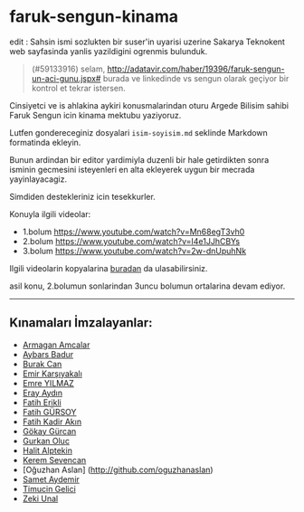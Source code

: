 # faruk-sengun-kinama
edit : Sahsin ismi sozlukten bir suser'in uyarisi uzerine Sakarya Teknokent web sayfasinda yanlis yazildigini ogrenmis bulunduk.


> (#59133916) selam, http://adatavir.com/haber/19396/faruk-sengun-un-aci-gunu.jspx# burada ve linkedinde vs sengun olarak geçiyor bir kontrol et tekrar istersen.


Cinsiyetci ve is ahlakina aykiri konusmalarindan oturu Argede Bilisim sahibi Faruk Sengun icin kinama mektubu yaziyoruz.

Lutfen gondereceginiz dosyalari `isim-soyisim.md` seklinde Markdown formatinda ekleyin.

Bunun ardindan bir editor yardimiyla duzenli bir hale getirdikten sonra isminin gecmesini isteyenleri en alta ekleyerek uygun bir mecrada yayinlayacagiz.

Simdiden destekleriniz icin tesekkurler.


Konuyla ilgili videolar:
- 1.bolum https://www.youtube.com/watch?v=Mn68egT3vh0
- 2.bolum https://www.youtube.com/watch?v=I4e1JJhCBYs
- 3.bolum https://www.youtube.com/watch?v=2w-dnUpuhNk

Ilgili videolarin kopyalarina [buradan](https://drive.google.com/a/leventyalcin.com/folderview?id=0BxLKFjSyiyCIakFxX2JkSVI0Zmc&usp=sharing) da ulasabilirsiniz.


asil konu, 2.bolumun sonlarindan 3uncu bolumun ortalarina devam ediyor.

---

## Kınamaları İmzalayanlar:
- [Armagan Amcalar](http://github.com/dashersw)
- [Aybars Badur](http://github.com/ybrs)
- [Burak Can](http://github.com/burakcan)
- [Emir Karşıyakalı](http://github.com/emir)
- [Emre YILMAZ](http://github.com/delirehberi)
- [Eray Aydın](http://github.com/erayaydin)
- [Fatih Erikli](http://github.com/fatiherikli)
- [Fatih GÜRSOY](http://github.com/fg)
- [Fatih Kadir Akın](http://github.com/f)
- [Gökay Gürcan](https://github.com/gokaygurcan)
- [Gurkan Oluc](http://github.com/gurkanoluc)
- [Halit Alptekin](http://github.com/halitalptekin)
- [Kerem Sevencan](http://github.com/keremciu)
- [Oğuzhan Aslan] (http://github.com/oguzhanaslan)
- [Samet Aydemir](http://github.com/smtaydemir)
- [Timucin Gelici](http://github.com/timucingelici)
- [Zeki Unal](http://github.com/zekiunal)

